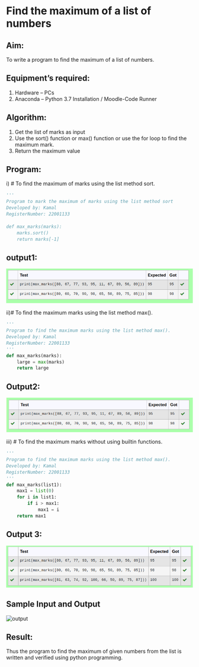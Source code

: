 # Find the maximum of a list of numbers
## Aim:
To write a program to find the maximum of a list of numbers.
## Equipment’s required:
1.	Hardware – PCs
2.	Anaconda – Python 3.7 Installation / Moodle-Code Runner
## Algorithm:
1.	Get the list of marks as input
2.	Use the sort() function or max() function or use the for loop to find the maximum mark.
3.	Return the maximum value
## Program:

i)	# To find the maximum of marks using the list method sort.
```Python
''' 
Program to mark the maximum of marks using the list method sort
Developed by: Kamal
RegisterNumber: 22001133

def max_marks(marks):
    marks.sort()
    return marks[-1]
```
## output1:
![OUTPUT](./Outputmax1.png)


ii)# To find the maximum marks using the list method max().
```Python
''' 
Program to find the maximum marks using the list method max().
Developed by: Kamal
RegisterNumber: 22001133
'''
def max_marks(marks):
    large = max(marks)
    return large


```
## Output2:

![OUTPUT](./Outputmax2png)


iii) # To find the maximum marks without using builtin functions.
```Python
''' 
Program to find the maximum marks using the list method max().
Developed by: Kamal
RegisterNumber: 22001133
'''
def max_marks(list1):
    max1 = list(0)
    for i in list1:
        if i > max1:
            max1 = i
    return max1
```

## Output 3:
 ![OUTPUT](./Output3.png)

## Sample Input and Output
![output](./img/max_marks1.jpg) 


## Result:
Thus the program to find the maximum of given numbers from the list is written and verified using python programming.